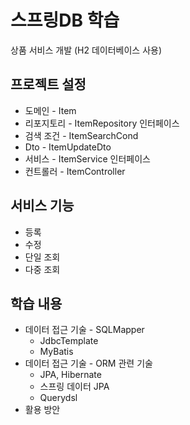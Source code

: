# 스프링DB 학습
상품 서비스 개발 (H2 데이터베이스 사용)

## 프로젝트 설정
+ 도메인 - Item
+ 리포지토리 - ItemRepository 인터페이스
+ 검색 조건 - ItemSearchCond
+ Dto - ItemUpdateDto
+ 서비스 - ItemService 인터페이스
+ 컨트롤러 - ItemController

## 서비스 기능
+ 등록
+ 수정
+ 단일 조회
+ 다중 조회

## 학습 내용
+ 데이터 접근 기술 - SQLMapper
  + JdbcTemplate
  + MyBatis
+ 데이터 접근 기술 - ORM 관련 기술
  + JPA, Hibernate
  + 스프링 데이터 JPA
  + Querydsl
+ 활용 방안
  

